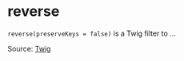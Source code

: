 # reverse

`reverse(preserveKeys = false)` is a Twig filter to ...


Source: [Twig](https://twig.symfony.com/reverse)